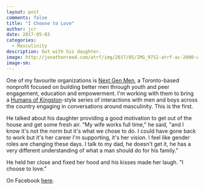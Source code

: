 ```yaml
---
layout: post
comments: false
title: "I Choose to Love"
author: jcr
date: 2017-05-03
categories:
  - Masculinity
description: Out with his daughter.
image: http://jonathonreed.com/atrf/img/2017/05/IMG_9752-atrf-ac-2000-web.jpg
image-sm:
---
```


One of my favourite organizations is <a href="https://nextgenmen.ca" target="blank">Next Gen Men</a>, a Toronto-based nonprofit focused on building better men through youth and peer engagement, education and empowerment. I'm working with them to bring a <a href="http://facebook.com/humansofkingston" target="blank">Humans of Kingston</a>-style series of interactions with men and boys across the country engaging in conversations around masculinity. This is the first.

He talked about his daughter providing a good motivation to get out of the house and get some fresh air. "My wife works full time," he said, "and I know it's not the norm but it's what we chose to do. I could have gone back to work but it's her career I'm supporting, it's her vision. I feel like gender roles are changing these days. I talk to my dad, he doesn't get it, he has a very different understanding of what a man should do for his family."

He held her close and fixed her hood and his kisses made her laugh. "I choose to love."

On Facebook <a href="https://www.facebook.com/chairsandtablesorg/photos/a.440181209457967.1073741828.258601667615923/936116176531132/?type=3&theater" target="blank">here</a>.